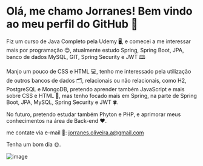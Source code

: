 # Olá, me chamo Jorranes! Bem vindo ao meu perfil do GitHub 🌿

Fiz um curso de Java Completo pela Udemy 🖥️, e comecei a me interessar mais por programação 😊, atualmente estudo Spring, Spring Boot, JPA, banco de dados MySQL, GIT, Spring Security e JWT 🕮

Manjo um pouco de CSS e HTML 💻, tenho me interessado pela utilização de outros bancos de dados 🗂️, relacionais ou não relacionais, como H2, PostgreSQL e MongoDB, pretendo aprender também JavaScript e mais sobre CSS e HTML 📖, mas tenho focado mais em Spring, na parte de Spring Boot, JPA, MySQL, Spring Security e JWT 🍀.

No futuro, pretendo estudar também Phyton e PHP, e aprimorar meus conhecimentos na área de Back-end ❤️.

me contate via e-mail 📧: jorranes.oliveira.a@gmail.com

Tenha um bom dia 🌞.

![image](https://user-images.githubusercontent.com/113206390/198700394-79026ccd-9d97-4ee1-8146-666a3fd87cff.png)
